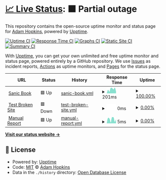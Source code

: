 # [📈 Live Status](https://ahopkins.github.io/example-status-page): <!--live status--> **🟧 Partial outage**

This repository contains the open-source uptime monitor and status page for [Adam Hopkins](https://amhopkins.com/), powered by [Upptime](https://github.com/upptime/upptime).

[![Uptime CI](https://github.com/ahopkins/example-status-page/workflows/Uptime%20CI/badge.svg)](https://github.com/ahopkins/example-status-page/actions?query=workflow%3A%22Uptime+CI%22)
[![Response Time CI](https://github.com/ahopkins/example-status-page/workflows/Response%20Time%20CI/badge.svg)](https://github.com/ahopkins/example-status-page/actions?query=workflow%3A%22Response+Time+CI%22)
[![Graphs CI](https://github.com/ahopkins/example-status-page/workflows/Graphs%20CI/badge.svg)](https://github.com/ahopkins/example-status-page/actions?query=workflow%3A%22Graphs+CI%22)
[![Static Site CI](https://github.com/ahopkins/example-status-page/workflows/Static%20Site%20CI/badge.svg)](https://github.com/ahopkins/example-status-page/actions?query=workflow%3A%22Static+Site+CI%22)
[![Summary CI](https://github.com/ahopkins/example-status-page/workflows/Summary%20CI/badge.svg)](https://github.com/ahopkins/example-status-page/actions?query=workflow%3A%22Summary+CI%22)

With [Upptime](https://upptime.js.org), you can get your own unlimited and free uptime monitor and status page, powered entirely by a GitHub repository. We use [Issues](https://github.com/ahopkins/example-status-page/issues) as incident reports, [Actions](https://github.com/ahopkins/example-status-page/actions) as uptime monitors, and [Pages](https://ahopkins.github.io/example-status-page) for the status page.

<!--start: status pages-->
<!-- This summary is generated by Upptime (https://github.com/upptime/upptime) -->
<!-- Do not edit this manually, your changes will be overwritten -->
<!-- prettier-ignore -->
| URL | Status | History | Response Time | Uptime |
| --- | ------ | ------- | ------------- | ------ |
| <img alt="" src="https://favicons.githubusercontent.com/sanicbook.com" height="13"> [Sanic Book](https://sanicbook.com/) | 🟩 Up | [sanic-book.yml](https://github.com/ahopkins/example-status-page/commits/HEAD/history/sanic-book.yml) | <details><summary><img alt="Response time graph" src="./graphs/sanic-book/response-time-week.png" height="20"> 201ms</summary><br><a href="https://ahopkins.github.io/example-status-page/history/sanic-book"><img alt="Response time 154" src="https://img.shields.io/endpoint?url=https%3A%2F%2Fraw.githubusercontent.com%2Fahopkins%2Fexample-status-page%2FHEAD%2Fapi%2Fsanic-book%2Fresponse-time.json"></a><br><a href="https://ahopkins.github.io/example-status-page/history/sanic-book"><img alt="24-hour response time 88" src="https://img.shields.io/endpoint?url=https%3A%2F%2Fraw.githubusercontent.com%2Fahopkins%2Fexample-status-page%2FHEAD%2Fapi%2Fsanic-book%2Fresponse-time-day.json"></a><br><a href="https://ahopkins.github.io/example-status-page/history/sanic-book"><img alt="7-day response time 201" src="https://img.shields.io/endpoint?url=https%3A%2F%2Fraw.githubusercontent.com%2Fahopkins%2Fexample-status-page%2FHEAD%2Fapi%2Fsanic-book%2Fresponse-time-week.json"></a><br><a href="https://ahopkins.github.io/example-status-page/history/sanic-book"><img alt="30-day response time 154" src="https://img.shields.io/endpoint?url=https%3A%2F%2Fraw.githubusercontent.com%2Fahopkins%2Fexample-status-page%2FHEAD%2Fapi%2Fsanic-book%2Fresponse-time-month.json"></a><br><a href="https://ahopkins.github.io/example-status-page/history/sanic-book"><img alt="1-year response time 154" src="https://img.shields.io/endpoint?url=https%3A%2F%2Fraw.githubusercontent.com%2Fahopkins%2Fexample-status-page%2FHEAD%2Fapi%2Fsanic-book%2Fresponse-time-year.json"></a></details> | <details><summary><a href="https://ahopkins.github.io/example-status-page/history/sanic-book">100.00%</a></summary><a href="https://ahopkins.github.io/example-status-page/history/sanic-book"><img alt="All-time uptime 100.00%" src="https://img.shields.io/endpoint?url=https%3A%2F%2Fraw.githubusercontent.com%2Fahopkins%2Fexample-status-page%2FHEAD%2Fapi%2Fsanic-book%2Fuptime.json"></a><br><a href="https://ahopkins.github.io/example-status-page/history/sanic-book"><img alt="24-hour uptime 100.00%" src="https://img.shields.io/endpoint?url=https%3A%2F%2Fraw.githubusercontent.com%2Fahopkins%2Fexample-status-page%2FHEAD%2Fapi%2Fsanic-book%2Fuptime-day.json"></a><br><a href="https://ahopkins.github.io/example-status-page/history/sanic-book"><img alt="7-day uptime 100.00%" src="https://img.shields.io/endpoint?url=https%3A%2F%2Fraw.githubusercontent.com%2Fahopkins%2Fexample-status-page%2FHEAD%2Fapi%2Fsanic-book%2Fuptime-week.json"></a><br><a href="https://ahopkins.github.io/example-status-page/history/sanic-book"><img alt="30-day uptime 100.00%" src="https://img.shields.io/endpoint?url=https%3A%2F%2Fraw.githubusercontent.com%2Fahopkins%2Fexample-status-page%2FHEAD%2Fapi%2Fsanic-book%2Fuptime-month.json"></a><br><a href="https://ahopkins.github.io/example-status-page/history/sanic-book"><img alt="1-year uptime 100.00%" src="https://img.shields.io/endpoint?url=https%3A%2F%2Fraw.githubusercontent.com%2Fahopkins%2Fexample-status-page%2FHEAD%2Fapi%2Fsanic-book%2Fuptime-year.json"></a></details>
| <img alt="" src="https://favicons.githubusercontent.com/thissitedoesnotexist.koj.co" height="13"> [Test Broken Site](https://thissitedoesnotexist.koj.co) | 🟥 Down | [test-broken-site.yml](https://github.com/ahopkins/example-status-page/commits/HEAD/history/test-broken-site.yml) | <details><summary><img alt="Response time graph" src="./graphs/test-broken-site/response-time-week.png" height="20"> 0ms</summary><br><a href="https://ahopkins.github.io/example-status-page/history/test-broken-site"><img alt="Response time 0" src="https://img.shields.io/endpoint?url=https%3A%2F%2Fraw.githubusercontent.com%2Fahopkins%2Fexample-status-page%2FHEAD%2Fapi%2Ftest-broken-site%2Fresponse-time.json"></a><br><a href="https://ahopkins.github.io/example-status-page/history/test-broken-site"><img alt="24-hour response time 0" src="https://img.shields.io/endpoint?url=https%3A%2F%2Fraw.githubusercontent.com%2Fahopkins%2Fexample-status-page%2FHEAD%2Fapi%2Ftest-broken-site%2Fresponse-time-day.json"></a><br><a href="https://ahopkins.github.io/example-status-page/history/test-broken-site"><img alt="7-day response time 0" src="https://img.shields.io/endpoint?url=https%3A%2F%2Fraw.githubusercontent.com%2Fahopkins%2Fexample-status-page%2FHEAD%2Fapi%2Ftest-broken-site%2Fresponse-time-week.json"></a><br><a href="https://ahopkins.github.io/example-status-page/history/test-broken-site"><img alt="30-day response time 0" src="https://img.shields.io/endpoint?url=https%3A%2F%2Fraw.githubusercontent.com%2Fahopkins%2Fexample-status-page%2FHEAD%2Fapi%2Ftest-broken-site%2Fresponse-time-month.json"></a><br><a href="https://ahopkins.github.io/example-status-page/history/test-broken-site"><img alt="1-year response time 0" src="https://img.shields.io/endpoint?url=https%3A%2F%2Fraw.githubusercontent.com%2Fahopkins%2Fexample-status-page%2FHEAD%2Fapi%2Ftest-broken-site%2Fresponse-time-year.json"></a></details> | <details><summary><a href="https://ahopkins.github.io/example-status-page/history/test-broken-site">0.00%</a></summary><a href="https://ahopkins.github.io/example-status-page/history/test-broken-site"><img alt="All-time uptime 0.00%" src="https://img.shields.io/endpoint?url=https%3A%2F%2Fraw.githubusercontent.com%2Fahopkins%2Fexample-status-page%2FHEAD%2Fapi%2Ftest-broken-site%2Fuptime.json"></a><br><a href="https://ahopkins.github.io/example-status-page/history/test-broken-site"><img alt="24-hour uptime 0.00%" src="https://img.shields.io/endpoint?url=https%3A%2F%2Fraw.githubusercontent.com%2Fahopkins%2Fexample-status-page%2FHEAD%2Fapi%2Ftest-broken-site%2Fuptime-day.json"></a><br><a href="https://ahopkins.github.io/example-status-page/history/test-broken-site"><img alt="7-day uptime 0.00%" src="https://img.shields.io/endpoint?url=https%3A%2F%2Fraw.githubusercontent.com%2Fahopkins%2Fexample-status-page%2FHEAD%2Fapi%2Ftest-broken-site%2Fuptime-week.json"></a><br><a href="https://ahopkins.github.io/example-status-page/history/test-broken-site"><img alt="30-day uptime 0.00%" src="https://img.shields.io/endpoint?url=https%3A%2F%2Fraw.githubusercontent.com%2Fahopkins%2Fexample-status-page%2FHEAD%2Fapi%2Ftest-broken-site%2Fuptime-month.json"></a><br><a href="https://ahopkins.github.io/example-status-page/history/test-broken-site"><img alt="1-year uptime 0.00%" src="https://img.shields.io/endpoint?url=https%3A%2F%2Fraw.githubusercontent.com%2Fahopkins%2Fexample-status-page%2FHEAD%2Fapi%2Ftest-broken-site%2Fuptime-year.json"></a></details>
| <img alt="" src="https://favicons.githubusercontent.com/null" height="13"> [Manual Report](8.8.8.8) | 🟩 Up | [manual-report.yml](https://github.com/ahopkins/example-status-page/commits/HEAD/history/manual-report.yml) | <details><summary><img alt="Response time graph" src="./graphs/manual-report/response-time-week.png" height="20"> 5ms</summary><br><a href="https://ahopkins.github.io/example-status-page/history/manual-report"><img alt="Response time 5" src="https://img.shields.io/endpoint?url=https%3A%2F%2Fraw.githubusercontent.com%2Fahopkins%2Fexample-status-page%2FHEAD%2Fapi%2Fmanual-report%2Fresponse-time.json"></a><br><a href="https://ahopkins.github.io/example-status-page/history/manual-report"><img alt="24-hour response time 2" src="https://img.shields.io/endpoint?url=https%3A%2F%2Fraw.githubusercontent.com%2Fahopkins%2Fexample-status-page%2FHEAD%2Fapi%2Fmanual-report%2Fresponse-time-day.json"></a><br><a href="https://ahopkins.github.io/example-status-page/history/manual-report"><img alt="7-day response time 5" src="https://img.shields.io/endpoint?url=https%3A%2F%2Fraw.githubusercontent.com%2Fahopkins%2Fexample-status-page%2FHEAD%2Fapi%2Fmanual-report%2Fresponse-time-week.json"></a><br><a href="https://ahopkins.github.io/example-status-page/history/manual-report"><img alt="30-day response time 5" src="https://img.shields.io/endpoint?url=https%3A%2F%2Fraw.githubusercontent.com%2Fahopkins%2Fexample-status-page%2FHEAD%2Fapi%2Fmanual-report%2Fresponse-time-month.json"></a><br><a href="https://ahopkins.github.io/example-status-page/history/manual-report"><img alt="1-year response time 5" src="https://img.shields.io/endpoint?url=https%3A%2F%2Fraw.githubusercontent.com%2Fahopkins%2Fexample-status-page%2FHEAD%2Fapi%2Fmanual-report%2Fresponse-time-year.json"></a></details> | <details><summary><a href="https://ahopkins.github.io/example-status-page/history/manual-report">0.00%</a></summary><a href="https://ahopkins.github.io/example-status-page/history/manual-report"><img alt="All-time uptime 0.03%" src="https://img.shields.io/endpoint?url=https%3A%2F%2Fraw.githubusercontent.com%2Fahopkins%2Fexample-status-page%2FHEAD%2Fapi%2Fmanual-report%2Fuptime.json"></a><br><a href="https://ahopkins.github.io/example-status-page/history/manual-report"><img alt="24-hour uptime 0.00%" src="https://img.shields.io/endpoint?url=https%3A%2F%2Fraw.githubusercontent.com%2Fahopkins%2Fexample-status-page%2FHEAD%2Fapi%2Fmanual-report%2Fuptime-day.json"></a><br><a href="https://ahopkins.github.io/example-status-page/history/manual-report"><img alt="7-day uptime 0.00%" src="https://img.shields.io/endpoint?url=https%3A%2F%2Fraw.githubusercontent.com%2Fahopkins%2Fexample-status-page%2FHEAD%2Fapi%2Fmanual-report%2Fuptime-week.json"></a><br><a href="https://ahopkins.github.io/example-status-page/history/manual-report"><img alt="30-day uptime 0.03%" src="https://img.shields.io/endpoint?url=https%3A%2F%2Fraw.githubusercontent.com%2Fahopkins%2Fexample-status-page%2FHEAD%2Fapi%2Fmanual-report%2Fuptime-month.json"></a><br><a href="https://ahopkins.github.io/example-status-page/history/manual-report"><img alt="1-year uptime 0.03%" src="https://img.shields.io/endpoint?url=https%3A%2F%2Fraw.githubusercontent.com%2Fahopkins%2Fexample-status-page%2FHEAD%2Fapi%2Fmanual-report%2Fuptime-year.json"></a></details>

<!--end: status pages-->

[**Visit our status website →**](https://ahopkins.github.io/example-status-page)

## 📄 License

- Powered by: [Upptime](https://github.com/upptime/upptime)
- Code: [MIT](./LICENSE) © [Adam Hopkins](https://amhopkins.com/)
- Data in the `./history` directory: [Open Database License](https://opendatacommons.org/licenses/odbl/1-0/)
